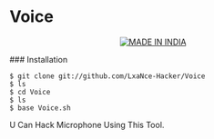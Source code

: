 # Voice

<!-- <p align="center"><img src=".jpg" alt="Bt">  
<p align="center"> -->
<p align="center">
<a href="https://github.com/LxaNce-Hacker"><img title="MADE IN INDIA" src="https://img.shields.io/badge/MADE%20IN-INDIA-pink"></a>
</p>
### Installation

```
$ git clone git://github.com/LxaNce-Hacker/Voice
$ ls
$ cd Voice
$ ls
$ base Voice.sh
```
U Can Hack Microphone Using This Tool.
